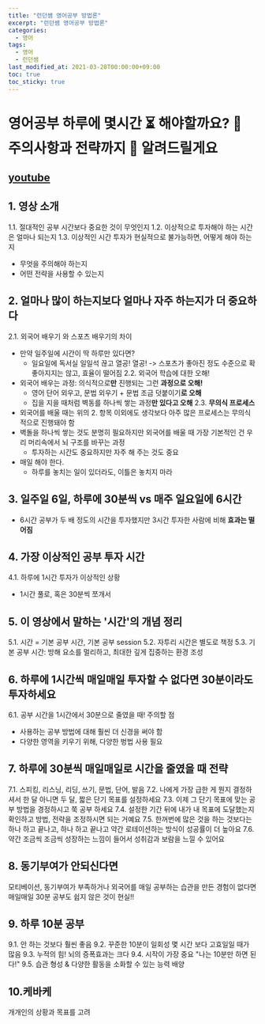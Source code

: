 ```yaml
---
title: "런던쌤 영어공부 방법론"
excerpt: "런던쌤 영어공부 방법론"
categories: 
  - 영어
tags: 
  - 영어
  - 런던쌤
last_modified_at: 2021-03-28T00:00:00+09:00
toc: true
toc_sticky: true
---
```


# 영어공부 하루에 몇시간 ⏳ 해야할까요? 📌 주의사항과 전략까지 📜 알려드릴게요
## [youtube](https://www.youtube.com/watch?v=XEP6Y7GUzXI)
## 1. 영상 소개
1.1. 절대적인 공부 시간보다 중요한 것이 무엇인지
1.2. 이상적으로 투자해야 하는 시간은 얼마나 되는지
1.3. 이상적인 시간 투자가 현실적으로 불가능하면, 어떻게 해야 하는지
  - 무엇을 주의해야 하는지
  - 어떤 전략을 사용할 수 있는지
## 2. 얼마나 많이 하는지보다 얼마나 자주 하는지가 더 중요하다
2.1. 외국어 배우기 와 스포츠 배우기의 차이
- 만약 일주일에 시간이 딱 하루만 있다면?
  - 일요일에 독서실 일일석 끊고 열공! 열공! -> 스포츠가 좋아진 정도 수준으로 확 좋아지지는 않고, 효율이 떨어짐
2.2. 외국어 학습에 대한 오해!
- 외국어 배우는 과정: 의식적으로**만** 진행되는 그런 **과정으로 오해!** 
  - 영어 단어 외우고, 문법 외우기 + 문법 조금 덧붙이기**로 오해**
  - 집을 지을 때처럼 벽동를 하나씩 쌓는 과정**만 있다고 오해**
2.3. **무의식 프로세스**
- 외국어를 배울 때는 위의 2. 항목 이외에도 생각보다 아주 많은 프로세스는 무의식적으로 진행돼야 함
- 벽돌을 하나씩 쌓는 것도 분명히 필요하지만 외국어를 배울 때 가장 기본적인 건 우리 머리속에서 뇌 구조를 바꾸는 과정
  - 투자하는 시간도 중요하지만 자주 해 주는 것도 중요
- 매일 해야 한다.
  - 하루를 놓치는 일이 있더라도, 이틀은 놓치지 마라
## 3. 일주일 6일, 하루에 30분씩 vs 매주 일요일에 6시간
- 6시간 공부가 두 배 정도의 시간을 투자했지만 3시간 투자한 사람에 비해 **효과는 떨어짐**
## 4. 가장 이상적인 공부 투자 시간
4.1. 하루에 1시간 투자가 이상적인 상황
  - 1시간 풀로, 혹은 30분씩 쪼개서  
## 5. 이 영상에서 말하는 '시간'의 개념 정리
5.1. 시간 = 기본 공부 시간, 기본 공부 session
5.2. 자투리 시간은 별도로 책정
5.3. 기본 공부 시간: 방해 요소를 멀리하고, 최대한 깊게 집중하는 환경 조성
## 6. 하루에 1시간씩 매일매일 투자할 수 없다면 30분이라도 투자하세요
6.1. 공부 시간을 1시간에서 30분으로 줄였을 때! 주의할 점
- 사용하는 공부 방법에 대해 훨씬 더 신경을 써야 함 
- 다양한 영역을 키우기 위해, 다양한 벙법 사용 필요
## 7. 하루에 30분씩 매일매일로 시간을 줄였을 때 전략
7.1. 스피킹, 리스닝, 리딩, 쓰기, 문법, 단어, 발음
7.2. 나에게 가장 급한 게 뭔지 결정하셔서 한 달 아니면 두 달, 짧은 단기 목표를 설정하세요
7.3. 이제 그 단기 목표에 맞는 공부 방법을 경정하시고 쭉 공부 하세요
7.4. 설정한 기간 뒤에 내가 내 목표에 도달했는지 확인하고 방법, 전략을 조정하시면 되는 거예요
7.5. 한꺼번에 많은 것을 하는 것보다는 하나 하고 끝나고, 하나 하고 끝나고 약간 로테이션하는 방식이 성공률이 더 높아요
7.6. 약간 조금씩 조금씩 성장하는 느낌이 들어서 성취감과 보람을 느낄 수 있어요
## 8. 동기부여가 안되신다면
모티베이션, 동기부여가 부족하거나 외국어를 매일 공부하는 습관을 만든 경험이 없다면 매일매일 30분 공부도 쉽지 않은 것이 현실!!
## 9. 하루 10분 공부
9.1. 안 하는 것보다 훨씬 좋음
9.2. 꾸준한 10분이 일회성 몇 시간 보다 고효일일 때가 많음
9.3. 누적의 힘! 뇌의 증폭효과는 크다
9.4. 시작이 가장 중요 "나는 10분만 하면 된다!"
9.5. 습관 형성 & 다양한 활동을 소화할 수 있는 능력 배양
## 10.케바케
개개인의 상황과 목표를 고려
